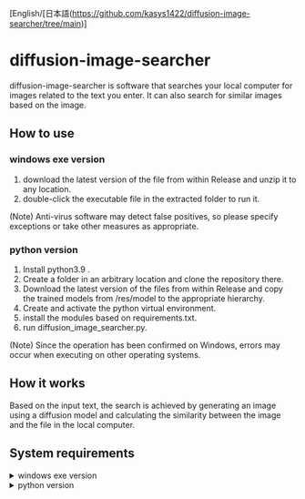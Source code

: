 [English/[日本語(https://github.com/kasys1422/diffusion-image-searcher/tree/main)]
# diffusion-image-searcher

diffusion-image-searcher is software that searches your local computer for images related to the text you enter. It can also search for similar images based on the image.

## How to use

### windows exe version

1. download the latest version of the file from within Release and unzip it to any location.
2. double-click the executable file in the extracted folder to run it.

(Note) Anti-virus software may detect false positives, so please specify exceptions or take other measures as appropriate.

### python version

1. Install python3.9 .
2. Create a folder in an arbitrary location and clone the repository there.
3. Download the latest version of the files from within Release and copy the trained models from /res/model to the appropriate hierarchy.
4. Create and activate the python virtual environment.
5. install the modules based on requirements.txt.
6. run diffusion_image_searcher.py.

(Note) Since the operation has been confirmed on Windows, errors may occur when executing on other operating systems.

## How it works

Based on the input text, the search is achieved by generating an image using a diffusion model and calculating the similarity between the image and the file in the local computer.

## System requirements

<details>
  <summary>
    windows exe version
  </summary>
  <dl>
    <dt>OS</dt>
    <dd>Windows 10 or Windows 11/dd>
    <dt>CPU</dt>
    <dd>x64 CPU with 4 or more cores supporting AVX2 or SSE2 instructions (Intel, 2019 or later recommended) <br>* CPU supporting AVX or SSE2 instructions</dd>
    <dt>RAM</dt>
    <dd>16GB or more *12GB or more</dd>
    <dt>ROM</dt>
    <dd>10 GB free space or more</dd>
    *Minimum operating requirements
  </dl>
</details>

<details>
  <summary>
    python version
  </summary>
  <dl>
    <dt>Python Version</dt>
    <dd>python 3.9</dd>
    <dt>CPU</dt>
    <dd>x64 CPU with 4 or more cores supporting AVX2 or SSE2 instructions (Intel, 2019 or later recommended) <br>* CPU supporting AVX or SSE2 instructions</dd>
    <dt>RAM</dt>
    <dd>16GB or more *12GB or more</dd>
    <dt>ROM</dt>
    <dd>10 GB free space or more</dd>
    *Minimum operating requirements
  </dl>
</details>
